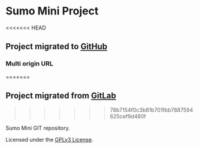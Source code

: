 # Sumo Mini Project

<<<<<<< HEAD
## Project migrated to [GitHub](https://github.com/lcortesg/sumo-mini)

### Multi origin URL
=======
## Project migrated from [GitLab](https://gitlab.labcomp.cl/lcortes/sumo-mini)
>>>>>>> 78b7154f0c3b81b701fbb7887594625cef9d480f

Sumo Mini GIT repository.

Licensed under the [GPLv3 License](https://www.gnu.org/licenses/gpl-3.0.html).
